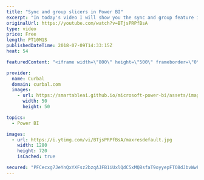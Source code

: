 ```yaml
---
title: "Sync and group slicers in Power BI"
excerpt: "In today's video I will show you the sync and group feature in Power BI.  Have you applied the group feature elsewhere? Let us know in the comments box!  Link to the pbix file: https://gofile.me/2kEOD/uYvUnnwQO   Looking for a download file? Go to our Download Center: https://curbal.com/donwload-center"
originalUrl: https://youtube.com/watch?v=BTjsPRPfBsA
type: video
price: Free
length: PT10M1S
publishedDateTime: 2018-07-09T14:33:15Z
heat: 54

featuredContent: "<iframe width=\"800\" height=\"500\" frameborder=\"0\" src=\"https://www.youtube.com/embed/BTjsPRPfBsA\" allow=\"accelerometer; autoplay; encrypted-media; gyroscope; picture-in-picture\" allowfullscreen></iframe>"

provider:
  name: Curbal
  domain: curbal.com
  images:
    - url: https://smartableai.github.io/microsoft-power-bi/assets/images/organizations/curbal.com-50x50.jpg
      width: 50
      height: 50

topics:
  - Power BI

images:
  - url: https://i.ytimg.com/vi/BTjsPRPfBsA/maxresdefault.jpg
    width: 1280
    height: 720
    isCached: true

secured: "PFCecxg7JeYnQxYXFsz2bzqAJFB1iUxlQdC5xMQBsfaT9oyyepFTO8dJbvWwF2U++RoFSn+N8k1ddgJaKdD+Sx9ePETbZ6zdU9cDi+w8AhAgSugrRR13prYpl/VmShJDExsE1pFLt2F1GGDxXWl/+6XgeErnjweZA5ZPCUG1CdaO6BBgvBxyh68uNzNmooGJvwIm3XX79vgO01lP2BB93HDmI7KQso+GdhD6HLewSVPVF2a70N2WOoqTKGAh/b4uxCeZ3NRKQzzB4hAQzxJBTUUUpTOqXo2qDJEnFfUUvdCVPT7NtU1oRnfF6TAIYCLcBgq3fuNvoEeda6dJAUlC7SYJJTAvqml/ScKfj94m9LhHQ/lObrXw/4bvNBl7CyTbiSKGDWL2vmyh6Igx9BTh0wQmTbDaLW8K2S0jss0b7uM=;O3jZoxJLl1Tkiwr28P9HPw=="
---
```


